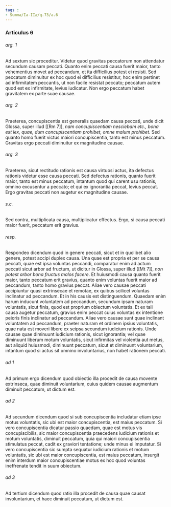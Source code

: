 ```yaml
---
tags : 
- Summa/Ia-IIæ/q.73/a.6
---
```


### Articulus 6

###### arg. 1
Ad sextum sic proceditur. Videtur quod gravitas peccatorum non attendatur secundum causam peccati. Quanto enim peccati causa fuerit maior, tanto vehementius movet ad peccandum, et ita difficilius potest ei resisti. Sed peccatum diminuitur ex hoc quod ei difficilius resistitur, hoc enim pertinet ad infirmitatem peccantis, ut non facile resistat peccato; peccatum autem quod est ex infirmitate, levius iudicatur. Non ergo peccatum habet gravitatem ex parte suae causae.

###### arg. 2
Praeterea, concupiscentia est generalis quaedam causa peccati, unde dicit Glossa, super illud [[Rm 7]], *nam concupiscentiam nesciebam etc., bona est lex, quae, dum concupiscentiam prohibet, omne malum prohibet*. Sed quanto homo fuerit victus maiori concupiscentia, tanto est minus peccatum. Gravitas ergo peccati diminuitur ex magnitudine causae.

###### arg. 3
Praeterea, sicut rectitudo rationis est causa virtuosi actus, ita defectus rationis videtur esse causa peccati. Sed defectus rationis, quanto fuerit maior, tanto est minus peccatum, intantum quod qui carent usu rationis, omnino excusentur a peccato; et qui ex ignorantia peccat, levius peccat. Ergo gravitas peccati non augetur ex magnitudine causae.

###### s.c.
Sed contra, multiplicata causa, multiplicatur effectus. Ergo, si causa peccati maior fuerit, peccatum erit gravius.

###### resp.
Respondeo dicendum quod in genere peccati, sicut et in quolibet alio genere, potest accipi duplex causa. Una quae est propria et per se causa peccati, quae est ipsa voluntas peccandi, comparatur enim ad actum peccati sicut arbor ad fructum, ut dicitur in Glossa, super illud [[Mt 7]], *non potest arbor bona fructus malos facere*. Et huiusmodi causa quanto fuerit maior, tanto peccatum erit gravius, quanto enim voluntas fuerit maior ad peccandum, tanto homo gravius peccat. Aliae vero causae peccati accipiuntur quasi extrinsecae et remotae, ex quibus scilicet voluntas inclinatur ad peccandum. Et in his causis est distinguendum. Quaedam enim harum inducunt voluntatem ad peccandum, secundum ipsam naturam voluntatis, sicut finis, quod est proprium obiectum voluntatis. Et ex tali causa augetur peccatum, gravius enim peccat cuius voluntas ex intentione peioris finis inclinatur ad peccandum. Aliae vero causae sunt quae inclinant voluntatem ad peccandum, praeter naturam et ordinem ipsius voluntatis, quae nata est moveri libere ex seipsa secundum iudicium rationis. Unde causae quae diminuunt iudicium rationis, sicut ignorantia; vel quae diminuunt liberum motum voluntatis, sicut infirmitas vel violentia aut metus, aut aliquid huiusmodi, diminuunt peccatum, sicut et diminuunt voluntarium, intantum quod si actus sit omnino involuntarius, non habet rationem peccati.

###### ad 1
Ad primum ergo dicendum quod obiectio illa procedit de causa movente extrinseca, quae diminuit voluntarium, cuius quidem causae augmentum diminuit peccatum, ut dictum est.

###### ad 2
Ad secundum dicendum quod si sub concupiscentia includatur etiam ipse motus voluntatis, sic ubi est maior concupiscentia, est maius peccatum. Si vero concupiscentia dicatur passio quaedam, quae est motus vis concupiscibilis, sic maior concupiscentia praecedens iudicium rationis et motum voluntatis, diminuit peccatum, quia qui maiori concupiscentia stimulatus peccat, cadit ex graviori tentatione; unde minus ei imputatur. Si vero concupiscentia sic sumpta sequatur iudicium rationis et motum voluntatis, sic ubi est maior concupiscentia, est maius peccatum, insurgit enim interdum maior concupiscentiae motus ex hoc quod voluntas ineffrenate tendit in suum obiectum.

###### ad 3
Ad tertium dicendum quod ratio illa procedit de causa quae causat involuntarium, et haec diminuit peccatum, ut dictum est.

